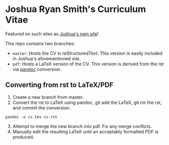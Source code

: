 Joshua Ryan Smith's Curriculum Vitae
====================================
Featured on such sites as [Joshua's own site](https://jrsmith3.github.io)!

This repo contains two branches: 

* `master`: Hosts the CV in reStructuredText. This version is easily included in Joshua's aforementioned site.
* `pdf`: Hosts a LaTeX version of the CV. This version is derived from the rst via [pandoc](http://pandoc.org) conversion.


Converting from rst to LaTeX/PDF
--------------------------------
1. Create a new branch from master.
2. Convert the rst to LaTeX using pandoc, git add the LaTeX, git rm the rst, and commit the conversion.
```
pandoc -o cv.tex cv.rst
```
3. Attempt to merge the new branch into pdf. Fix any merge conflicts.
4. Manually edit the resulting LaTeX until an acceptably formatted PDF is produced.


